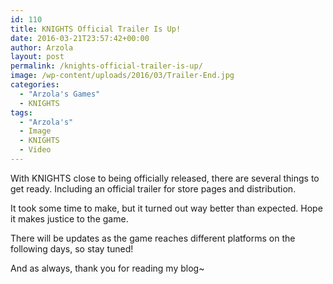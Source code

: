 ```yaml
---
id: 110
title: KNIGHTS Official Trailer Is Up!
date: 2016-03-21T23:57:42+00:00
author: Arzola
layout: post
permalink: /knights-official-trailer-is-up/
image: /wp-content/uploads/2016/03/Trailer-End.jpg
categories:
  - "Arzola's Games"
  - KNIGHTS
tags:
  - "Arzola's"
  - Image
  - KNIGHTS
  - Video
---
```

With KNIGHTS close to being officially released, there are several things to get ready. Including an official trailer for store pages and distribution.

It took some time to make, but it turned out way better than expected. Hope it makes justice to the game.

<span class="embed-youtube" style="text-align:center; display: block;"></span>

There will be updates as the game reaches different platforms on the following days, so stay tuned!

And as always, thank you for reading my blog~

<!-- AddThis Advanced Settings generic via filter on the_content -->

<!-- AddThis Share Buttons generic via filter on the_content -->